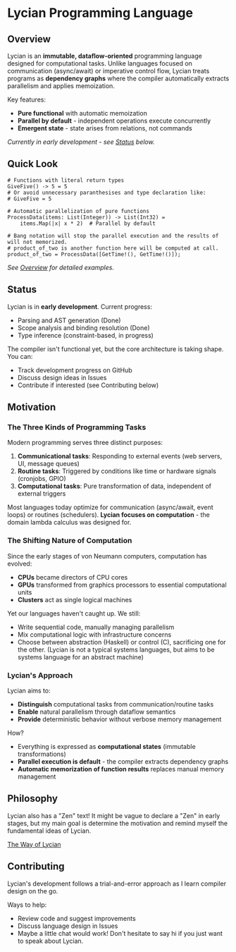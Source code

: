 # Lycian Programming Language

## Overview
Lycian is an **immutable, dataflow-oriented** programming language designed for computational tasks. Unlike languages focused on communication (async/await) or imperative control flow, Lycian treats programs as **dependency graphs** where the compiler automatically extracts parallelism and applies memoization.

Key features:
- **Pure functional** with automatic memoization
- **Parallel by default** - independent operations execute concurrently
- **Emergent state** - state arises from relations, not commands

*Currently in early development - see [Status](#status) below.*

## Quick Look
```lycian
# Functions with literal return types
GiveFive() -> 5 = 5
# Or avoid unnecessary paranthesises and type declaration like:
# GiveFive = 5

# Automatic parallelization of pure functions
ProcessData(items: List(Integer)) -> List(Int32) =
    items.Map(|x| x * 2)  # Parallel by default

# Bang notation will stop the parallel execution and the results of will not memorized.
# product_of_two is another function here will be computed at call.
product_of_two = ProcessData([GetTime!(), GetTime!()]);
```

*See [Overview](/doc/overview.md) for detailed examples.*

## Status

Lycian is in **early development**. Current progress:

- Parsing and AST generation (Done)
- Scope analysis and binding resolution (Done)
- Type inference (constraint-based, in progress)

The compiler isn't functional yet, but the core architecture is taking shape. You can:
- Track development progress on GitHub
- Discuss design ideas in Issues
- Contribute if interested (see Contributing below)

## Motivation

### The Three Kinds of Programming Tasks

Modern programming serves three distinct purposes:

1. **Communicational tasks**: Responding to external events (web servers, UI, message queues)
2. **Routine tasks**: Triggered by conditions like time or hardware signals (cronjobs, GPIO)
3. **Computational tasks**: Pure transformation of data, independent of external triggers

Most languages today optimize for communication (async/await, event loops) or routines (schedulers). **Lycian focuses on computation** - the domain lambda calculus was designed for.

### The Shifting Nature of Computation

Since the early stages of von Neumann computers, computation has evolved:
- **CPUs** became directors of CPU cores
- **GPUs** transformed from graphics processors to essential computational units
- **Clusters** act as single logical machines

Yet our languages haven't caught up. We still:
- Write sequential code, manually managing parallelism
- Mix computational logic with infrastructure concerns
- Choose between abstraction (Haskell) or control (C), sacrificing one for the other. (Lycian is not a typical systems languages, but aims to be systems language for an abstract machine)

### Lycian's Approach

Lycian aims to:
- **Distinguish** computational tasks from communication/routine tasks
- **Enable** natural parallelism through dataflow semantics
- **Provide** deterministic behavior without verbose memory management

How?
- Everything is expressed as **computational states** (immutable transformations)
- **Parallel execution is default** - the compiler extracts dependency graphs
- **Automatic memorization of function results** replaces manual memory management

## Philosophy

Lycian also has a "Zen" text! It might be vague to declare a "Zen" in early stages, but my main goal is determine the motivation and remind myself the fundamental ideas of Lycian.

[The Way of Lycian](/doc/the_way_of_lycian.md)

## Contributing

Lycian's development follows a trial-and-error approach as I learn compiler design on the go.

Ways to help:
- Review code and suggest improvements
- Discuss language design in Issues
- Maybe a little chat would work! Don't hesitate to say hi if you just want to speak about Lycian.
